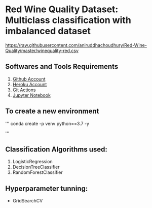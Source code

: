 # Red Wine Quality Dataset: Multiclass classification with imbalanced dataset

https://raw.githubusercontent.com/aniruddhachoudhury/Red-Wine-Quality/master/winequality-red.csv

## Softwares and Tools Requirements

1. [Github Account](https://github.com)
2. [Heroku Account](https://Heroku.com/)
3. [Git Actions](https://cli.github.com/)
4. [Jupyter Notebook](https://jupyter.org/)


##  To create a new environment

'''
conda create -p venv python==3.7 -y

'''

## Classification Algorithms used:

1. LogisticRegression
2. DecisionTreeClassifier
3. RandomForestClassifier

##  Hyperparameter tunning:

* GridSearchCV
